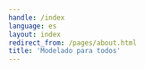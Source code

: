 ```yaml
---
handle: /index
language: es
layout: index
redirect_from: /pages/about.html
title: 'Modelado para todos'
---
```


